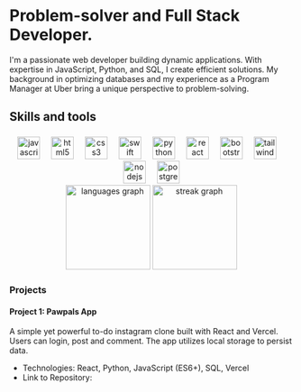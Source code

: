 # **Problem-solver and Full Stack Developer.** 

I'm a passionate web developer building dynamic applications. With expertise in JavaScript, Python, and SQL, I create efficient solutions. My background in optimizing databases and my experience as a Program Manager at Uber bring a unique perspective to problem-solving. 


<h2 align="left">Skills and tools</h2>

###

<div align="center">
  <img src="https://skillicons.dev/icons?i=js" height="40" alt="javascript logo"  />
  <img width="12" />
  <img src="https://skillicons.dev/icons?i=html" height="40" alt="html5 logo"  />
  <img width="12" />
  <img src="https://skillicons.dev/icons?i=css" height="40" alt="css3 logo"  />
  <img width="12" />
  <img src="https://skillicons.dev/icons?i=swift" height="40" alt="swift logo"  />
  <img width="12" />
  <img src="https://skillicons.dev/icons?i=py" height="40" alt="python logo"  />
  <img width="12" />
  <img src="https://skillicons.dev/icons?i=react" height="40" alt="react logo"  />
  <img width="12" />
  <img src="https://skillicons.dev/icons?i=bootstrap" height="40" alt="bootstrap logo"  />
  <img width="12" />
  <img src="https://skillicons.dev/icons?i=tailwind" height="40" alt="tailwindcss logo"  />
  <img width="12" />
  <img src="https://skillicons.dev/icons?i=nodejs" height="40" alt="nodejs logo"  />
  <img width="12" />
  <img src="https://skillicons.dev/icons?i=postgres" height="40" alt="postgresql logo"  />
</div>

<div align="center">
  <img src="https://github-readme-stats.vercel.app/api/top-langs?username=maxdenuevo&locale=en&hide_title=false&layout=compact&card_width=320&langs_count=5&theme=great-gatsby&hide_border=false&order=2" height="150" alt="languages graph"  />
  <img src="https://streak-stats.demolab.com?user=maxdenuevo&locale=en&mode=daily&theme=great-gatsby&hide_border=false&border_radius=5&order=3" height="150" alt="streak graph"  />
</div>

###
### Projects

#### Project 1: Pawpals App

A simple yet powerful to-do instagram clone built with React and Vercel. Users can login, post and comment. The app utilizes local storage to persist data.

- Technologies: React, Python, JavaScript (ES6+), SQL, Vercel
- Link to Repository: 
